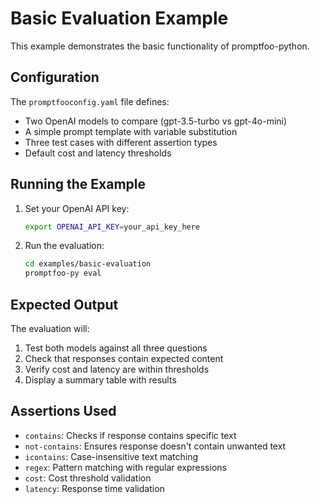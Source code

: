# Basic Evaluation Example

This example demonstrates the basic functionality of promptfoo-python.

## Configuration

The `promptfooconfig.yaml` file defines:
- Two OpenAI models to compare (gpt-3.5-turbo vs gpt-4o-mini)
- A simple prompt template with variable substitution
- Three test cases with different assertion types
- Default cost and latency thresholds

## Running the Example

1. Set your OpenAI API key:
   ```bash
   export OPENAI_API_KEY=your_api_key_here
   ```

2. Run the evaluation:
   ```bash
   cd examples/basic-evaluation
   promptfoo-py eval
   ```

## Expected Output

The evaluation will:
1. Test both models against all three questions
2. Check that responses contain expected content
3. Verify cost and latency are within thresholds
4. Display a summary table with results

## Assertions Used

- `contains`: Checks if response contains specific text
- `not-contains`: Ensures response doesn't contain unwanted text
- `icontains`: Case-insensitive text matching
- `regex`: Pattern matching with regular expressions
- `cost`: Cost threshold validation
- `latency`: Response time validation